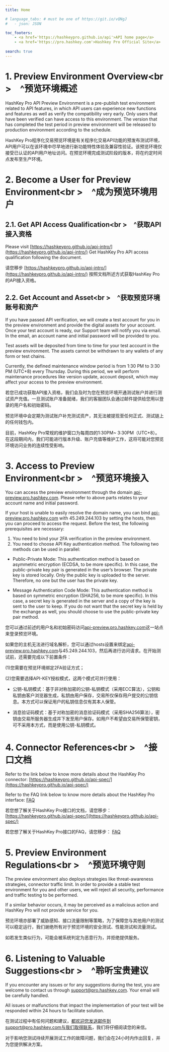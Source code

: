 ```yaml
---
title: Home

# language_tabs: # must be one of https://git.io/vQNgJ
#   - json: JSON 

toc_footers:
    - <a href='https://hashkeypro.github.io/api'>API home page</a>
    - <a href='https://pro.hashkey.com'>Hashkey Pro Official Site</a>
    
search: true
---
```


# 1. Preview Environment Overview<br \>&emsp;^预览环境概述

HashKey Pro API Preview Environment is a pre-publish test environment related to API features, in which API users can experience new functions and features as well as verify the compatibility very early. Only users that have been verified can have access to this environment. The version that has completed the test period in preview environment will be released to production environment according to the schedule.

HashKey Pro程序化交易预览环境是有关程序化交易API功能的预发布测试环境，API用户可以在该环境中尽早地进行新功能特性体验及兼容性验证。该预览环境仅接受已认证的API用户地址访问。在预览环境完成测试阶段的版本，将在约定时间点发布至生产环境。

# 2. Become a User for Preview Environment<br \>&emsp;^成为预览环境用户

## 2.1. Get API Access Qualification<br \>&emsp;^获取API接入资格

Please visit
[https://hashkeypro.github.io/api-intro/](https://hashkeypro.github.io/api-intro/)
Get HashKey Pro API access qualification following the document.

请您移步
[https://hashkeypro.github.io/api-intro/](https://hashkeypro.github.io/api-intro/)
按照文档所述方式获取HashKey Pro的API接入资格。

## 2.2. Get Account and Asset<br \>&emsp;^获取预览环境账号和资产

If you have passed API verification, we will create a test account for you in the preview environment and provide the digital assets for your account. Once your test account is ready, our Support team will notify you via email. In the email, an account name and initial password will be provided to you.

Test assets will be deposited from time to time for your test account in the preview environment. The assets cannot be withdrawn to any wallets of any form or test chains.

Currently, the defined maintenance window period is from 1:30 PM to 3:30 PM (UTC+8) every Thursday. During this period, we will perform maintenance procedures like version update, account deposit, which may affect your access to the preview environment.

若您已成功获取API接入资格，我们会及时为您在预览环境开通测试账户并进行测试资产充值。一旦测试账户准备就绪，我们的客服团队会通过邮件提供给您用以登录的用户名和初始密码。

预览环境中会定期为测试账户补充测试资产，其无法被提现至任何正式、测试链上的任何钱包内。

目前，HashKey Pro常规的维护窗口为每周四的1:30PM~ 3:30PM（UTC+8）。在这段期间内，我们可能进行版本升级、账户充值等维护工作，这将可能对您预览环境访问业务的连续性受影响。

# 3. Access to Preview Environment<br \>&emsp;^预览环境接入

You can access the preview environment through the domain [api-preview.pro.hashkey.com](api-preview.pro.hashkey.com). Please refer to above parts relates to your account name and initial password.

If your host is unable to easily resolve the domain name, you can bind [api-preview.pro.hashkey.com](api-preview.pro.hashkey.com) with
45.249.244.103 by setting the hosts, then you can proceed to access the request. Before the test, the following prerequisites are necessary:

1. You need to bind your 2FA verification in the preview environment.
2. You need to choose API Key authentication method. The following two methods can be used in parallel:
* Public-Private Mode: This authentication method is based on asymmetric encryption (ECDSA, to be more specific). In this case, the public-private key pair is generated in the user’s browser. The private key is stored locally. Only the public key is uploaded to the server. Therefore, no one but the user has the private key.

* Message Authentication Code Mode: This authentication method is based on symmetric encryption (SHA256, to be more specific). In this case, a secret key is generated in the server and a copy of the key is sent to the user to keep. If you do not want that the secret key is held by the exchange as well, you should choose to use the public-private key pair method.

您可以通过前述的用户名和初始密码访问[api-preview.pro.hashkey.com](api-preview.pro.hashkey.com)这一站点来登录预览环境。

如果您的主机无法进行域名解析，您可以通过hosts设置来绑定[api-preview.pro.hashkey.com](api-preview.pro.hashkey.com)与45.249.244.103，然后再进行访问请求。在开始测试前，还需要完成以下前置条件：

(1)您需要在预览环境绑定2FA验证方式；

(2)您需要选择API-KEY授权模式，这两个模式可并行使用：

* 公钥-私钥模式：基于非对称加密的公钥-私钥模式（采用ECC算法），公钥和私钥由客户浏览器生成，私钥由用户保存，交易所仅保存用户提交的公钥信息。本方式可以保证用户的私钥信息仅有其本人保管。

* 消息验证码模式：基于对称加密的消息验证码模式（采用SHA256算法），密钥由交易所服务器生成并下发至用户保存。如用户不希望由交易所保管密钥，可不采用本方式，而是使用公钥-私钥模式。

# 4. Connector References<br \>&emsp;^接口文档

Refer to the link below to know more details about the HashKey Pro connector:
[https://hashkeypro.github.io/api-spec/](https://hashkeypro.github.io/api-spec/)

Refer to the FAQ link below to know more details about the HashKey Pro interface:
[FAQ](https://support.pro.hashkey.com/hc/en-us/search?utf8=%E2%9C%93&query=API)

若您想了解关于HashKey Pro接口的文档，请您移步：
[https://hashkeypro.github.io/api-spec/](https://hashkeypro.github.io/api-spec/)

若您想了解关于HashKey Pro接口的FAQ，请您移步：
[FAQ](https://support.pro.hashkey.com/hc/zh-cn/search?utf8=%E2%9C%93&query=API)

# 5. Preview Environment Regulations<br \>&emsp;^预览环境守则

The preview environment also deploys strategies like threat-awareness strategies, connector traffic limit. In order to provide a stable test environment for you and other users, we will reject all security, performance and traffic testing to be performed.

If a similar behavior occurs, it may be perceived as a malicious action and HashKey Pro will not provide service for you.

预览环境亦部署了威胁感知、接口流量限制等策略，为了保障您与其他用户的测试可以稳定运行，我们谢绝所有对于预览环境的安全测试、性能测试和流量测试。

如若发生类似行为，可能会被系统判定为恶意行为，并拒绝提供服务。

# 6. Listening to Valuable Suggestions<br \>&emsp;^聆听宝贵建议

If you encounter any issues or for any suggestions during the test, you are welcome to contact us through support@pro.hashkey.com. Your email will be carefully handled.

All issues or malfunctions that impact the implementation of your test will be responded within 24 hours to facilitate solution.

在测试过程中有任何问题和建议，都欢迎您发送邮件到support@pro.hashkey.com与我们取得联系，我们将仔细阅读您的来信。

对于影响您测试持续开展测试工作的故障问题，我们会在24小时内作出回复，并为您提供解决方案。
